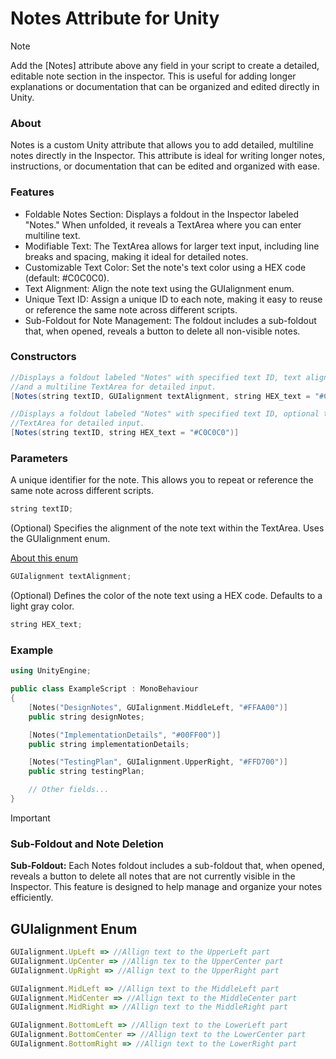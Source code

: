 # Notes Attribute for Unity
> [!NOTE]
> Add the [Notes] attribute above any field in your script to create a detailed, editable note section in the inspector.
> This is useful for adding longer explanations or documentation that can be organized and edited directly in Unity.

### About
Notes is a custom Unity attribute that allows you to add detailed, multiline notes directly in the Inspector. 
This attribute is ideal for writing longer notes, instructions, or documentation that can be edited and organized with ease.

### Features
* Foldable Notes Section: Displays a foldout in the Inspector labeled "Notes." When unfolded, it reveals a TextArea where you can enter multiline text.
* Modifiable Text: The TextArea allows for larger text input, including line breaks and spacing, making it ideal for detailed notes.
* Customizable Text Color: Set the note's text color using a HEX code (default: #C0C0C0).
* Text Alignment: Align the note text using the GUIalignment enum.
* Unique Text ID: Assign a unique ID to each note, making it easy to reuse or reference the same note across different scripts.
* Sub-Foldout for Note Management: The foldout includes a sub-foldout that, when opened, reveals a button to delete all non-visible notes.

### Constructors
```java
//Displays a foldout labeled "Notes" with specified text ID, text alignment, optional text color,
//and a multiline TextArea for detailed input.
[Notes(string textID, GUIalignment textAlignment, string HEX_text = "#C0C0C0")]
```
```java
//Displays a foldout labeled "Notes" with specified text ID, optional text color, and a multiline
//TextArea for detailed input.
[Notes(string textID, string HEX_text = "#C0C0C0")]
```

### Parameters
A unique identifier for the note. This allows you to repeat or reference the same note across different scripts.
```cpp
string textID;
```
(Optional) Specifies the alignment of the note text within the TextArea. Uses the GUIalignment enum.

[About this enum](#guialignment-enum)
```javascript
GUIalignment textAlignment;
```
(Optional) Defines the color of the note text using a HEX code. Defaults to a light gray color.
```cpp
string HEX_text;
```

### Example
```cpp
using UnityEngine;

public class ExampleScript : MonoBehaviour
{
    [Notes("DesignNotes", GUIalignment.MiddleLeft, "#FFAA00")]
    public string designNotes;

    [Notes("ImplementationDetails", "#00FF00")]
    public string implementationDetails;

    [Notes("TestingPlan", GUIalignment.UpperRight, "#FFD700")]
    public string testingPlan;

    // Other fields...
}
```

> [!IMPORTANT]
> ### Sub-Foldout and Note Deletion
> **Sub-Foldout:** Each Notes foldout includes a sub-foldout that, when opened, reveals a button to delete all notes that are not currently visible in the Inspector. This feature is designed to help manage and organize your notes efficiently.

## GUIalignment Enum
```javascript
GUIalignment.UpLeft => //Allign text to the UpperLeft part
GUIalignment.UpCenter => //Allign tex to the UpperCenter part
GUIalignment.UpRight => //Allign text to the UpperRight part

GUIalignment.MidLeft => //Allign text to the MiddleLeft part
GUIalignment.MidCenter => //Allign text to the MiddleCenter part
GUIalignment.MidRight => //Allign text to the MiddleRight part

GUIalignment.BottomLeft => //Allign text to the LowerLeft part
GUIalignment.BottomCenter => //Allign text to the LowerCenter part
GUIalignment.BottomRight => //Allign text to the LowerRight part
```
